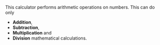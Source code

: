 This calculator performs arithmetic operations on numbers. This can do only
* **Addition**, 
* **Subtraction**,
* **Multiplication** and
* **Division**
mathematical calculations.
